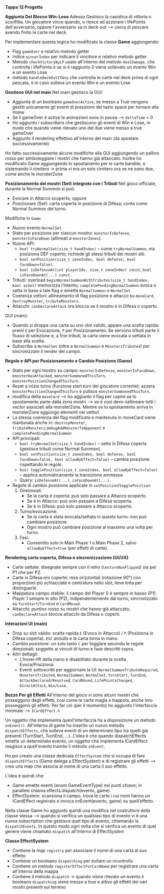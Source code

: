 **Tappa 12 Progetto**

**Aggiunta Del Blocco Win-Lose**
Adesso Gestisco la casistica di vittoria o sconfitta. Un giocatore vince quando, o riesce ad azzerare i lifePoints dell'avversario, oppure l'avversario va in deck-out --> cerca di pescare avendo finito le carte nel deck.

Per implementare questa logica ho modificato la classe **Game** aggiungendo:
- Flag `gameOver` e relativo metodo getter
- indice `winnerIndex` per indicare il vincitore e relativo metodo getter
- Metodo `checkVictoryByLP` usato all'interno del metodo `dealDamage`, che controlla i lifePoints e se si è raggiunto 0 viene sollevato un evento Win e un evento Lose
- metodo `handleDeckOutIfAny` che controlla le carte nel deck prima di ogni pescata, e in caso solleva un evento Win e un evento Lose

**Gestione GUI nel main**
Nel main gestisco la GUI:
- Aggiunta di un booleano `gameOverActive`, se messo a True vengono gestiti unicamente gli eventi di pressione del tasto space per tornare alla Home
- Se il gameOver è active le animazioni sono in pausa --> `deltaTime` = 0
- Ho aggiunto i subscribers che gestiscono gli eventi di Win e Lose, in modo che quando viene rilevato uno dei due viene messo a true gameOver
- Aggiunto il rendering effettivo all'interno del main (da spostare successivamente)

Ho fatto successivamente alcune modifiche alla GUI aggiungendo un pallino rosso per simboleggiare i mostri che hanno già attaccato. Inoltre ho modificato Game aggiungendo lo spostamento per le carte bandite, e sistemando il cimitero -> prima vi era un solo cimitero ora ve ne sono due, come anche le monsterZone

**Posizionamento dei mostri (Set) integrato con i Tributi**
Nel gioco ufficiale, durante la Normal Summon si può:
- Evocare in Attacco scoperto; oppure
- Posizionare (Set): carta coperta in posizione di Difesa; conta come Normal Summon del turno.

Modifiche in `Game`:
- Nuovo evento `NormalSet`.
- Stato per posizione per ciascun mostro: `monsterIsDefense`, `monsterIsFaceDown` (allineati a `monsterZones`).
- Nuove API:
	- `bool tryNormalSet(size_t handIndex)` – come `tryNormalSummon`, ma posiziona DEF coperto; richiede gli stessi tributi dei mostri alti.
	- `bool setPosition(size_t zoneIndex, bool defense, bool faceDown=false)`.
	- `bool isDefenseAt(int playerIdx, size_t zoneIndex) const`, `bool isFaceDownAt(...) const`.
- Tributi: overload `beginNormalSummonWithTributes(size_t handIndex, bool asSet)` memorizza l’intento; `completePendingNormalSummon` evoca o setta in base a tale flag e emette `NormalSummon` o `NormalSet`.
- Coerenza vettori: allineamento di flag posizione e attacco su `moveCard`, `destroyMonster`, `tributeMonsters`.
- Attacchi: `canDeclareAttack` ora blocca se il mostro è in Difesa o coperto.

GUI (main):
- Quando si droppa una carta su uno slot valido, appare una scelta rapida: premi `E` per Evocazione, `P` per Posizionamento. Se servono tributi parte il flusso di selezione e, a fine tributi, la carta viene evocata o settata in base alla scelta.
- Subscribe a `NormalSet` (oltre a `NormalSummon` e `MonstersTributed`) per sincronizzare il render del campo.

**Regole e API per Posizionamento e Cambio Posizione (Game)**
- Stato per ogni mostro su campo: `monsterIsDefense`, `monsterIsFaceDown`, `monsterHasAttacked`, `monsterSummonedThisTurn`, `monsterPositionChangedThisTurn`.
- Reset a inizio turno (funzione start turn del giocatore corrente): azzera `monsterPositionChangedThisTurn` e pulisce `monsterSummonedThisTurn`.
- modifica della `moveCard` --> ho aggiunto il flag per capire se lo spostamento parte dalla zona mostri --> se è così devo riallineare tutti i vector associati alla monsterZone. Mentre se lo spostamento arriva in monsterZone aggiungo elementi nei vettori 
- La stessa coerenza dei flag modificata e mantenuta in moveCard viene mantunata anche in: `destroyMonster`, `tributeMonsters`,`debugAddMonsterToOpponent` e `completePendingNormalSummon`
- API principali:
  - `bool tryNormalSet(size_t handIndex)` – setta in Difesa coperta (gestisce tributi come Normal Summon).
  - `bool setPosition(size_t zoneIndex, bool defense, bool faceDown=false, bool allowByEffect=false)` – cambia posizione rispettando le regole.
  - `bool togglePosition(size_t zoneIndex, bool allowByEffect=false)` – applica automaticamente la transizione ammessa.
  - Query: `isDefenseAt(...)`, `isFaceDownAt(...)`.
- Regole di cambio posizione applicate in `setPosition`/`togglePosition`:
  1) Direzionali:
	  - Se la carta è coperta: può solo passare a Attacco scoperto.
	  - Se è in Attacco: può solo passare a Difesa scoperta.
	  - Se è in Difesa: può solo passare a Attacco scoperto.
  2) Turno/evocazione:
	  - Se la carta è stata evocata/settata in questo turno: non può cambiare posizione.
	  - Ogni mostro può cambiare posizione al massimo una volta per turno.
  3) Fasi:
	  - Consentito solo in Main Phase 1 o Main Phase 2, salvo `allowByEffect=true` (per effetti di carte).

**Rendering carta coperta, Difesa e sincronizzazione (UI/UX)**
- Carte settate: disegnate sempre con il retro (`textureNonFlipped`) sia per P1 che per P2.
- Carte in Difesa e/o coperte: rese orizzontali (rotazione 90°) con proporzioni più schiacciate e centratura nello slot; lieve tinta per distinguerle.
- Mappatura campo stabile: il campo del Player 0 è sempre in basso (P1), Player 1 sempre in alto (P2), indipendentemente dal turno; sincronizzato su `TurnStart`/`TurnEnd` e `CardMoved`.
- Attacchi: puntino rosso su mostri che hanno già attaccato; `canDeclareAttack` blocca attacchi da Difesa o coperti.

**Interazioni UI (main)**
- Drop su slot valido: scelta rapida `E` (Evoca in Attacco) / `P` (Posiziona in Difesa coperta). `ESC` annulla e la carta torna in mano.
- Cambio posizione: un solo tasto `C` per togglare secondo le regole direzionali; soggetto ai vincoli di turno e fase descritti sopra.
- Altri dettagli:
  - L'hover-lift della mano è disabilitato durante la scelta Evoca/Posiziona.
  - Eventi sottoscritti per aggiornare la UI: `NormalSummonTributeRequired`, `MonstersTributed`, `NormalSummon`, `NormalSet`, `TurnStart`, `TurnEnd`, `AttackDeclared/Resolved`, `CardMoved`, `LifePointsChanged`, `DirectAttack`, `Win/Lose`.

**Bozze Per gli Effetti**
All'interno del gioco vi sono alcuni mostri che posseggono degli effetti, così come le carte magia e trappola, anche loro posseggono gli effetti. 
Per far ciò (per il momento) ho aggiunto l'interfaccia minimale --> `ICardEffect.h`

Un oggetto che implementa quest'interfaccia ha a disposizione un metodo `onEvent()`.
All'interno di game ho inserito un nuovo metodo `dispatchEffects`, che solleva eventi di un determinato tipo tra quelli già presenti (TurnStart, TurnEnd, ...).
L'idea è che quando dispatchEffects emette un determinato evento, un oggetto che implementa ICardEffect reagisce a quell'evento tramite il metodo `onEvent`.

Ho poi creato una classe dedicata `EffectSystem` che si occupa di fare `dispatchEffects` (Game delega a EffectSystem) e di registrare gli effetti --> creo una map che associa al nome di una carta il suo effetto. 

L'idea è quindi che:
- Game emette eventi (enum GameEventType) nei punti chiave; in parallelo chiama effects.dispatch(evento, game).
- EffectSystem: scansiona il campo, trova le carte i cui nomi hanno un ICardEffect registrato e invoca onEvent(evento, game) su quell’effetto.

Nella classe Game ho aggiunto quindi una modifica nel costruttore della classe stessa --> quando si verifica un qualsiasi tipo di evento vi è una nuova subscription che gestisce quel tipo di evento, chiamando la `dispatchEvents`.
In questo modo ogni volta che si verifica un evento di quel genere viene chiamato `dispatch` all'interno di EffectSystem

**Classe EffectSystem**
- Contiene la map `registry` per associare il nome di una carta al suo effetto
- Contiene un booleano `dispatching` per evitare un ricontrollo
- Contiene un metodo `registerEffectForCardName` per registrare una carta all'interno della mappa
- Contiene il metodo `dispatch` -> quando viene rilevato un evento il booleano `dispatching` viene messo a true e attivo gli effetti dei vari mostri presenti sul terreno